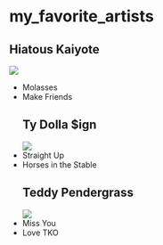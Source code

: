  <h1> my_favorite_artists </h1>


   <h2> Hiatous Kaiyote </h2>

   <image src="https://th.bing.com/th/id/OIP.f1MjEisV9oc5Li53tIKcDgAAAA?rs=1&pid=ImgDetMain">

  <ul>
      <li> Molasses </li>
      <li> Make Friends </li>
  

  <h2> Ty Dolla $ign </h2>

  <image src=" https://2.bp.blogspot.com/-lgX1tL5IzG4/Wy2pwGNvHKI/AAAAAAAAPgc/0tgFZYtqM_IUgDXaJn8JcrmK1phbVNbEACLcBGAs/s1600/new-ty-dolla-sign-1200x800-4.png">

  
  <li> Straight Up </li>
  <li> Horses in the Stable </li>


 <h2> Teddy Pendergrass </h2>

  <image src="https://upload.wikimedia.org/wikipedia/commons/thumb/7/7e/Teddy_Pendergrass_(1979).jpg/440px-Teddy_Pendergrass_(1979).jpg">

 <li> Miss You </li> 
 <li> Love TKO </li>
 
  

